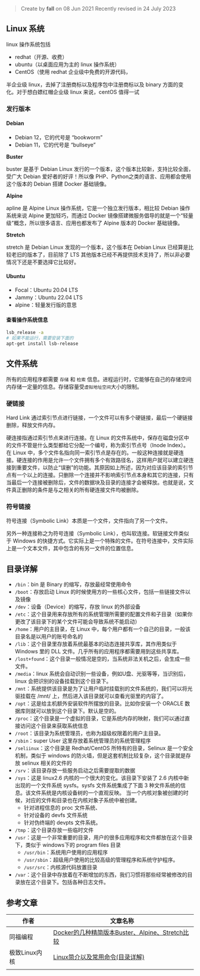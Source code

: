> Create by **fall** on 08 Jun 2021
> Recently revised in 24 July 2023

## Linux 系统

linux 操作系统包括

- redhat（开源、收费）
- ubuntu（以桌面应用为主的 linux 操作系统）
- CentOS（使用 redhat 企业级中免费的开源代码，

半企业级 linux，去掉了注册商标以及程序包中注册商标以及 binary 方面的变化。对于想白嫖红帽企业级 linux 来说，centOS 值得一试

### 发行版本

#### Debian

- Debian 12，它的代号是 “bookworm”
- Debian 11，它的代号是 “bullseye”

**Buster**

buster 是基于 Debian Linux 发行的一个版本，这个版本比较新，支持比较全面，受广大 Debian 爱好者的好评！所以像 PHP、Python之类的语言、应用都会使用这个版本的 Debian 搭建 Docker 基础镜像。

**Alpine**

apline 是 Alpine Linux 操作系统，它是一个独立发行版本，相比较 Debian 操作系统来说 Alpine 更加轻巧，而通过 Docker 镜像搭建微服务倡导的就是一个“轻量级”概念，所以很多语言、应用也都发布了 Alpine 版本的 Docker 基础镜像。

**Stretch**

stretch 是 Debian Linux 发现的一个版本，这个版本在 Debian Linux 已经算是比较老旧的版本了，目前除了 LTS 其他版本已经不再提供技术支持了，所以非必要情况下还是不要选择它比较好。

#### Ubuntu

- Focal：Ubuntu 20.04 LTS
- Jammy：Ubuntu 22.04 LTS
- alpine：轻量发行版的意思

#### 查看操作系统信息

```bash
lsb_release -a
# 如果不能运行，需要安装下面的
apt-get install lsb-release

```



## 文件系统

所有的应用程序都需要 `存储` 和 `检索` 信息。进程运行时，它能够在自己的存储空间内存储一定量的信息。存储容量受`虚拟地址空间`大小的限制。

### 硬链接

Hard Link 通过索引节点进行链接，一个文件可以有多个硬链接，最后一个硬链接删除，释放文件内存。

硬连接指通过索引节点来进行连接。在 Linux 的文件系统中，保存在磁盘分区中的文件不管是什么类型都给它分配一个编号，称为索引节点号（Inode  Index）。在 Linux 中，多个文件名指向同一索引节点是存在的。一般这种连接就是硬连接。硬连接的作用是允许一个文件拥有多个有效路径名，这样用户就可以建立硬连接到重要文件，以防止“误删”的功能。其原因如上所述，因为对应该目录的索引节点有一个以上的连接。只删除一个连接并不影响索引节点本身和其它的连接，只有当最后一个连接被删除后，文件的数据块及目录的连接才会被释放。也就是说，文件真正删除的条件是与之相关的所有硬连接文件均被删除。

### 符号链接

符号连接（Symbolic Link）本质是一个文件，文件指向了另一个文件。

另外一种连接称之为符号连接（Symbolic Link），也叫软连接。软链接文件类似于 Windows 的快捷方式。它实际上是一个特殊的文件。在符号连接中，文件实际上是一个文本文件，其中包含的有另一文件的位置信息。

## 目录详解

- `/bin`：bin 是 Binary 的缩写，存放最经常使用命令
- `/boot`：存放启动 Linux 的时候使用方的一些核心文件，包括一些链接文件以及镜像
- `/dev`：设备（Device）的缩写，存放 linux 的外部设备
- `/etc`：这个目录用来存放所有的系统管理所需要的配置文件和子目录（如果你更改了该目录下的某个文件可能会导致系统不能启动）
- `/home`：用户的主目录，在 Linux 中，每个用户都有一个自己的目录，一般该目录名是以用户的账号命名的
- `/lib`：这个目录里存放着系统最基本的动态连接共享库，其作用类似于 Windows 里的 DLL 文件。几乎所有的应用程序都需要用到这些共享库。
- `/lost+found`：这个目录一般情况是空的，当系统非法关机之后，会生成一些文件。
- `/media`：linux 系统会自动识别一些设备，例如U盘、光驱等等，当识别后，linux 会把识别的设备挂载到这个目录下。
- `/mnt`：系统提供该目录是为了让用户临时挂载别的文件系统的，我们可以将光驱挂载在 /mnt/ 上，然后进入该目录就可以查看光驱里的内容了。
- `/opt`：这是给主机额外安装软件所摆放的目录。比如你安装一个 ORACLE 数据库则就可以放到这个目录下。默认是空的。
- `/proc`：这个目录是一个虚拟的目录，它是系统内存的映射，我们可以通过直接访问这个目录来获取系统信息
- `/root`：该目录为系统管理员，也称为超级权限着的用户主目录。
- `/sbin`：super User 这里存放着系统管理员的系统管理程序
- `/seliinux`：这个目录是 Redhat/CentOS 所特有的目录，Selinux 是一个安全机制，类似于 windows 的防火墙，但是这套机制比较复杂，这个目录就是存放 selinux 相关的文件的
- `/srv`：该目录存放一些服务启动之后需要提取的数据
- `/sys`：这是 linux2.6 内核的一个很大的变化。该目录下安装了 2.6 内核中新出现的一个文件系统 sysfs。sysfs 文件系统集成了下面 3 种文件系统的信息。该文件系统是内核设备树的一个直观反映。 当一个内核对象被创建的时候，对应的文件和目录也在内核对象子系统中被创建。
  - 针对进程信息的 proc 文件系统、
  - 针对设备的 devfs 文件系统
  - 针对伪终端的 devpts 文件系统。
- `/tmp`：这个目录存放一些临时文件
- `/usr`：这是一个非常重要的目录，用户的很多应用程序和文件都放在这个目录下，类似于 windows下的 program files 目录
  - `/usr/bin`：系统用户使用的应用程序
  - `/usr/sbin`：超级用户使用的比较高级的管理程序和系统守护程序。
  - `/usr/src`：内核源代码放置目录
- `/var`：这个目录中存放着在不断增加的东西，我们习惯将那些经常被修改的目录放在这个目录下。包括各种日志文件。



## 参考文章

| 作者          | 文章名称                                                     |
| ------------- | ------------------------------------------------------------ |
| 同福编程      | [Docker的几种精简版本Buster、Alpine、Stretch比较](https://zhuanlan.zhihu.com/p/374508641) |
| 极致Linux内核 | [Linux简介以及常用命令(目录详解)](https://zhuanlan.zhihu.com/p/563023127) |
|               |                                                              |

